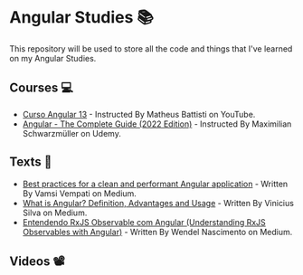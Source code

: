 # Angular Studies 📚

This repository will be used to store all the code and things that I've learned on my Angular Studies.

## Courses 💻

- [Curso Angular 13](https://www.youtube.com/playlist?list=PLnDvRpP8Bnex2GQEN0768_AxZg_RaIGmw) - Instructed By Matheus Battisti on YouTube.
- [Angular - The Complete Guide (2022 Edition)](https://www.udemy.com/course/the-complete-guide-to-angular-2/) - Instructed By Maximilian Schwarzmüller on Udemy.

## Texts 📑

- [Best practices for a clean and performant Angular application](https://medium.com/free-code-camp/best-practices-for-a-clean-and-performant-angular-application-288e7b39eb6f) - Written By Vamsi Vempati on Medium.
- [What is Angular? Definition, Advantages and Usage](https://medium.com/@vinilsilv/what-is-angular-definition-advantages-and-usage-e56e55164b6a) - Written By Vinicius Silva on Medium.
- [Entendendo RxJS Observable com Angular (Understanding RxJS Observables with Angular)](https://medium.com/tableless/entendendo-rxjs-observable-com-angular-6f607a9a6a00) - Written By Wendel Nascimento on Medium.

## Videos 📽️
